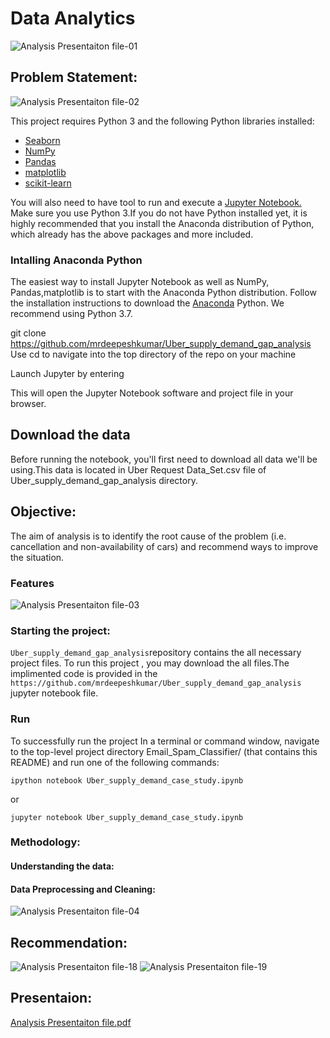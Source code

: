 # Data Analytics
![Analysis Presentaiton file-01](https://user-images.githubusercontent.com/40337495/63208627-29f53600-c0f4-11e9-9296-773eb01a57df.jpg)

## Problem Statement:
![Analysis Presentaiton file-02](https://user-images.githubusercontent.com/40337495/63208633-42fde700-c0f4-11e9-904a-01bcef7f5baa.jpg)

This project requires Python 3 and the following Python libraries installed:

* [Seaborn](https://pypi.org/project/seaborn/)
* [NumPy](http://www.numpy.org/) 
* [Pandas](http://pandas.pydata.org/)
* [matplotlib](http://matplotlib.org/)
* [scikit-learn](http://scikit-learn.org/stable/)

You will also need to have tool to run and execute a [Jupyter Notebook.](http://ipython.org/index.html)
Make sure you use Python 3.If you do not have Python installed yet, it is highly recommended that you install the Anaconda distribution of Python, which already has the above packages and more included.

### Intalling Anaconda Python
The easiest way to install Jupyter Notebook as well as NumPy, Pandas,matplotlib is to start with the Anaconda Python distribution.
Follow the installation instructions to download the [Anaconda](https://www.anaconda.com/distribution/) Python. We recommend using Python 3.7.

git clone https://github.com/mrdeepeshkumar/Uber_supply_demand_gap_analysis Use cd to navigate into the top directory of the repo on your machine

Launch Jupyter by entering

This will open the Jupyter Notebook software and project file in your browser. 
## Download the data 
Before running the notebook, you'll first need to download all data we'll be using.This data is located in Uber Request Data_Set.csv file of  Uber_supply_demand_gap_analysis directory.

## Objective:

The aim of analysis is to identify the root cause of the problem (i.e. cancellation and non-availability of cars) and recommend ways to improve the situation.

### Features
![Analysis Presentaiton file-03](https://user-images.githubusercontent.com/40337495/63208638-527d3000-c0f4-11e9-8d58-a55248ceeae5.jpg)
### Starting the project:
`Uber_supply_demand_gap_analysis`repository contains the all necessary project files. To run this project , you may download the all files.The implimented code is provided in the `https://github.com/mrdeepeshkumar/Uber_supply_demand_gap_analysis` jupyter notebook file.

### Run
To successfully run the project In a terminal or command window, navigate to the top-level project directory Email_Spam_Classifier/ (that contains this README) and run one of the following commands:
     
    ipython notebook Uber_supply_demand_case_study.ipynb
  or
    
    jupyter notebook Uber_supply_demand_case_study.ipynb
    
### Methodology:
#### Understanding the data: 
#### Data Preprocessing and Cleaning:
![Analysis Presentaiton file-04](https://user-images.githubusercontent.com/40337495/63208690-0bdc0580-c0f5-11e9-9c9a-22b509f3765e.jpg)
## Recommendation:
![Analysis Presentaiton file-18](https://user-images.githubusercontent.com/40337495/63208775-fa472d80-c0f5-11e9-89a5-e95b94eaddf0.jpg)
![Analysis Presentaiton file-19](https://user-images.githubusercontent.com/40337495/63208777-07641c80-c0f6-11e9-9a74-b9cca2ed6bb9.jpg)
## Presentaion:
[Analysis Presentaiton file.pdf](https://github.com/mrdeepeshkumar/Uber_supply_demand_gap_analysis/files/3511743/Analysis.Presentaiton.file.pdf)
